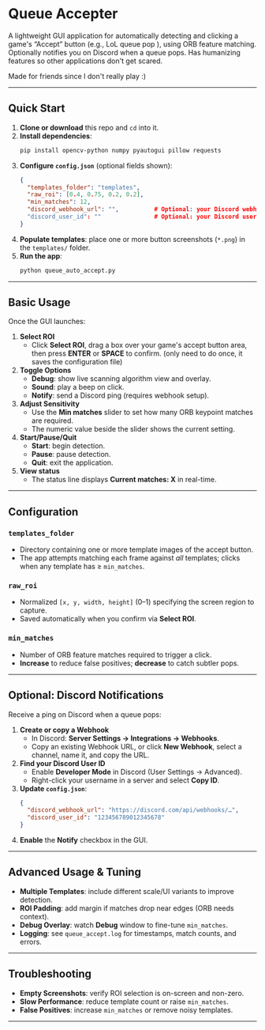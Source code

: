 # Queue Accepter

A lightweight GUI application for automatically detecting and clicking a game's “Accept” button (e.g., LoL queue pop ), using ORB feature matching. Optionally notifies you on Discord when a queue pops. Has humanizing features so other applications don't get scared.

Made for friends since I don't really play :)

---

## Quick Start

1. **Clone or download** this repo and `cd` into it.  
2. **Install dependencies**:
   ```bash
   pip install opencv-python numpy pyautogui pillow requests
   ```
3. **Configure `config.json`** (optional fields shown):
   ```json
   {
     "templates_folder": "templates",
     "raw_roi": [0.4, 0.75, 0.2, 0.2],
     "min_matches": 12,
     "discord_webhook_url": "",          # Optional: your Discord webhook URL
     "discord_user_id": ""               # Optional: your Discord user ID
   }
   ```
4. **Populate templates**: place one or more button screenshots (`*.png`) in the `templates/` folder. 
5. **Run the app**:
   ```bash
   python queue_auto_accept.py
   ```

---

## Basic Usage

Once the GUI launches:

1. **Select ROI**  
   - Click **Select ROI**, drag a box over your game's accept button area, then press **ENTER** or **SPACE** to confirm. (only need to do once, it saves the configuration file) 
2. **Toggle Options**  
   - **Debug**: show live scanning algorithm view and overlay.  
   - **Sound**: play a beep on click.  
   - **Notify**: send a Discord ping (requires webhook setup).  
3. **Adjust Sensitivity**  
   - Use the **Min matches** slider to set how many ORB keypoint matches are required.  
   - The numeric value beside the slider shows the current setting.  
4. **Start/Pause/Quit**  
   - **Start**: begin detection.  
   - **Pause**: pause detection.  
   - **Quit**: exit the application.  
5. **View status**  
   - The status line displays **Current matches: X** in real-time.

---

## Configuration

### `templates_folder`
- Directory containing one or more template images of the accept button.  
- The app attempts matching each frame against *all* templates; clicks when any template has ≥ `min_matches`.

### `raw_roi`
- Normalized `[x, y, width, height]` (0–1) specifying the screen region to capture.  
- Saved automatically when you confirm via **Select ROI**.

### `min_matches`
- Number of ORB feature matches required to trigger a click.  
- **Increase** to reduce false positives; **decrease** to catch subtler pops.

---

## Optional: Discord Notifications

Receive a ping on Discord when a queue pops:

1. **Create or copy a Webhook**  
   - In Discord: **Server Settings → Integrations → Webhooks**.  
   - Copy an existing Webhook URL, or click **New Webhook**, select a channel, name it, and copy the URL.  
2. **Find your Discord User ID**  
   - Enable **Developer Mode** in Discord (User Settings → Advanced).  
   - Right-click your username in a server and select **Copy ID**.  
3. **Update `config.json`**:  
   ```json
   {
     "discord_webhook_url": "https://discord.com/api/webhooks/…",
     "discord_user_id": "123456789012345678"
   }
   ```  
4. **Enable** the **Notify** checkbox in the GUI.

---

## Advanced Usage & Tuning

- **Multiple Templates**: include different scale/UI variants to improve detection.  
- **ROI Padding**: add margin if matches drop near edges (ORB needs context).  
- **Debug Overlay**: watch **Debug** window to fine-tune `min_matches`.  
- **Logging**: see `queue_accept.log` for timestamps, match counts, and errors.

---

## Troubleshooting

- **Empty Screenshots**: verify ROI selection is on-screen and non-zero.  
- **Slow Performance**: reduce template count or raise `min_matches`.  
- **False Positives**: increase `min_matches` or remove noisy templates.

---